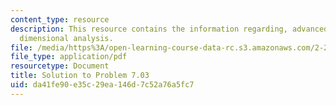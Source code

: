 ```yaml
---
content_type: resource
description: This resource contains the information regarding, advanced fluid mechanics,
  dimensional analysis.
file: /media/https%3A/open-learning-course-data-rc.s3.amazonaws.com/2-25-advanced-fluid-mechanics-fall-2013/da41fe90e35c29ea146d7c52a76a5fc7_MIT2_25F13_Shapi7.03_Solut.pdf
file_type: application/pdf
resourcetype: Document
title: Solution to Problem 7.03
uid: da41fe90-e35c-29ea-146d-7c52a76a5fc7
---
```

